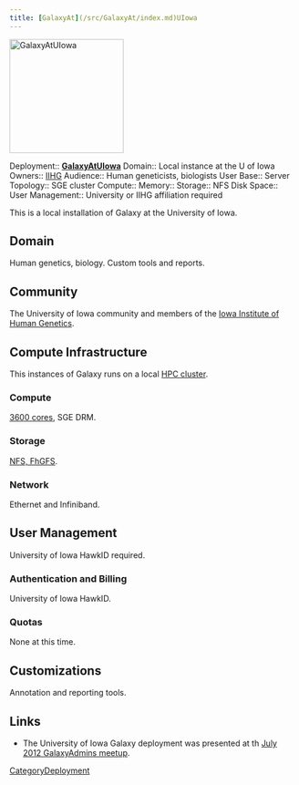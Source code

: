 ```yaml
---
title: [GalaxyAt](/src/GalaxyAt/index.md)UIowa
---
```

<div class='center'>
<a href='http://medicine.uiowa.edu/humangenetics/'><img src="/src/images/logos/UIowaLogo.jpg" alt="GalaxyAtUIowa" width=200 /></a>
</div>



<div class='deploymentbox'>

 Deployment:: **[GalaxyAtUIowa](/src/community/deployment/galaxy-at-u-iowa/index.md)**
 Domain:: Local instance at the U of Iowa
 Owners:: [IIHG](http://medicine.uiowa.edu/humangenetics)
 Audience:: Human geneticists, biologists
 User Base:: 
 Server Topology:: SGE cluster
 Compute:: 
 Memory:: 
 Storage:: NFS
 Disk Space:: 
 User Management:: University or IIHG affiliation required

</div>


This is a local installation of Galaxy at the University of Iowa.

## Domain

Human genetics, biology. Custom tools and reports.

## Community

The University of Iowa community and members of the [Iowa Institute of Human Genetics](http://www.medicine.uiowa.edu/humangenetics).
## Compute Infrastructure

This instances of Galaxy runs on a local [HPC cluster](http://hpc.uiowa.edu/resources).

### Compute

[3600 cores](http://hpc.uiowa.edu/resources/compute), SGE DRM.
### Storage

[NFS, FhGFS](http://hpc.uiowa.edu/resources/storage).
### Network

Ethernet and Infiniband.
## User Management

University of Iowa HawkID required.
### Authentication and Billing

University of Iowa HawkID.
### Quotas

None at this time.
## Customizations

Annotation and reporting tools.

## Links

* The University of Iowa Galaxy deployment was presented at th [July 2012 GalaxyAdmins meetup](/src/community/galaxy-admins/meetups/2012_07_09/index.md).

[CategoryDeployment](/src/category-deployment/index.md)
